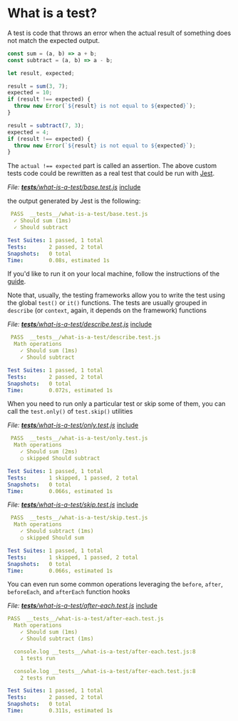 # What is a test?

A test is code that throws an error when the actual result of something does not match the expected output.

```javascript
const sum = (a, b) => a + b;
const subtract = (a, b) => a - b;

let result, expected;

result = sum(3, 7);
expected = 10;
if (result !== expected) {
  throw new Error(`${result} is not equal to ${expected}`);
}

result = subtract(7, 3);
expected = 4;
if (result !== expected) {
  throw new Error(`${result} is not equal to ${expected}`);
}
```

The `actual !== expected` part is called an assertion. The above custom tests code could be rewritten as a real test that could be run with [Jest](https://jestjs.io/).

<i>File: <a href="../__tests__/what-is-a-test/base.test.js" target="_blank">__tests__/what-is-a-test/base.test.js</a></i>
[include](../__tests__/what-is-a-test/base.test.js)

the output generated by Jest is the following:

```yaml
 PASS  __tests__/what-is-a-test/base.test.js
  ✓ Should sum (1ms)
  ✓ Should subtract

Test Suites: 1 passed, 1 total
Tests:       2 passed, 2 total
Snapshots:   0 total
Time:        0.08s, estimated 1s
```

If you'd like to run it on your local machine, follow the instructions of the [guide](about-the-book.md#jest-example-tests).

Note that, usually, the testing frameworks allow you to write the test using the global `test()` or `it()` functions. The tests are usually grouped in `describe` (or `context`, again, it depends on the framework) functions

<i>File: <a href="../__tests__/what-is-a-test/describe.test.js" target="_blank">__tests__/what-is-a-test/describe.test.js</a></i>
[include](../__tests__/what-is-a-test/describe.test.js)

```yaml
 PASS  __tests__/what-is-a-test/describe.test.js
  Math operations
    ✓ Should sum (1ms)
    ✓ Should subtract

Test Suites: 1 passed, 1 total
Tests:       2 passed, 2 total
Snapshots:   0 total
Time:        0.072s, estimated 1s
```

When you need to run only a particular test or skip some of them, you can call the `test.only()` of `test.skip()` utilities

<i>File: <a href="../__tests__/what-is-a-test/only.test.js" target="_blank">__tests__/what-is-a-test/only.test.js</a></i>
[include](../__tests__/what-is-a-test/only.test.js)

```yaml
 PASS  __tests__/what-is-a-test/only.test.js
  Math operations
    ✓ Should sum (2ms)
    ○ skipped Should subtract

Test Suites: 1 passed, 1 total
Tests:       1 skipped, 1 passed, 2 total
Snapshots:   0 total
Time:        0.066s, estimated 1s
```

<i>File: <a href="../__tests__/what-is-a-test/skip.test.js" target="_blank">__tests__/what-is-a-test/skip.test.js</a></i>
[include](../__tests__/what-is-a-test/skip.test.js)

```yaml
 PASS  __tests__/what-is-a-test/skip.test.js
  Math operations
    ✓ Should subtract (1ms)
    ○ skipped Should sum

Test Suites: 1 passed, 1 total
Tests:       1 skipped, 1 passed, 2 total
Snapshots:   0 total
Time:        0.066s, estimated 1s
```

You can even run some common operations leveraging the `before`, `after`, `beforeEach`, and `afterEach` function hooks

<i>File: <a href="../__tests__/what-is-a-test/after-each.test.js" target="_blank">__tests__/what-is-a-test/after-each.test.js</a></i>
[include](../__tests__/what-is-a-test/after-each.test.js)

```yaml
PASS  __tests__/what-is-a-test/after-each.test.js
  Math operations
    ✓ Should sum (1ms)
    ✓ Should subtract (1ms)

  console.log __tests__/what-is-a-test/after-each.test.js:8
    1 tests run

  console.log __tests__/what-is-a-test/after-each.test.js:8
    2 tests run

Test Suites: 1 passed, 1 total
Tests:       2 passed, 2 total
Snapshots:   0 total
Time:        0.311s, estimated 1s
```
